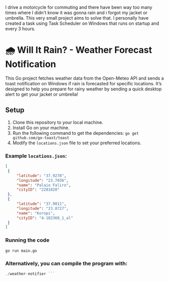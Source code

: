 I drive a motorcycle for commuting and there have been way too many times where I didn't know it was gonna rain and i forgot my jacket or umbrella. This very small project aims to solve that. I personally have created a task using Task Scheduler on Windows that runs on startup and every 3 hours.

# 🌧️ Will It Rain? - Weather Forecast Notification
This Go project fetches weather data from the Open-Meteo API and sends a toast notification on Windows if rain is forecasted for specific locations. It’s designed to help you prepare for rainy weather by sending a quick desktop alert to get your jacket or umbrella!

## Setup

1. Clone this repository to your local machine.
2. Install Go on your machine.
3. Run the following command to get the dependencies:
``` go get github.com/go-toast/toast ```
4. Modify the `locations.json` file to set your preferred locations.

### Example `locations.json`:

```json
[
 {
     "latitude": "37.9278",
     "longitude": "23.7036",
     "name": "Palaio Faliro",
     "cityID": "2281820"
 },
 {
     "latitude": "37.9011",
     "longitude": "23.8727",
     "name": "Koropi",
     "cityID": "4-182368_1_al"
 }
]
```

### Running the code
``` go run main.go ```

### Alternatively, you can compile the program with:
``` go build -o weather-notifier 
./weather-notifier ```